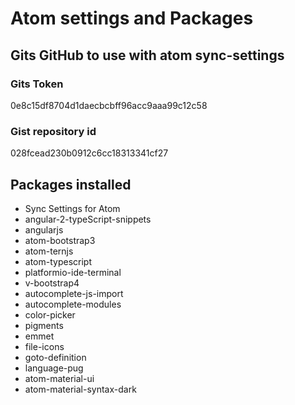 # Atom settings and Packages

## Gits GitHub to use with atom sync-settings
### Gits Token
0e8c15df8704d1daecbcbff96acc9aaa99c12c58
### Gist repository id
028fcead230b0912c6cc18313341cf27

## Packages installed

- Sync Settings for Atom
- angular-2-typeScript-snippets
- angularjs
- atom-bootstrap3
- atom-ternjs
- atom-typescript
- platformio-ide-terminal
- v-bootstrap4
- autocomplete-js-import
- autocomplete-modules
- color-picker
- pigments
- emmet
- file-icons
- goto-definition
- language-pug
- atom-material-ui
- atom-material-syntax-dark
